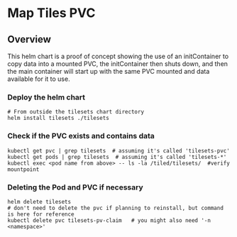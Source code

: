 # Map Tiles PVC

## Overview
This helm chart is a proof of concept showing the use of an initContainer to copy data into a mounted PVC, the initContainer then shuts down, and then the main container will start up with the same PVC mounted and data available for it to use. 

### Deploy the helm chart
```
# From outside the tilesets chart directory
helm install tilesets ./tilesets
```

### Check if the PVC exists and contains data
```
kubectl get pvc | grep tilesets  # assuming it's called 'tilesets-pvc'
kubectl get pods | grep tilesets  # assuming it's called 'tilesets-*'
kubectl exec <pod name from above> -- ls -la /tiled/tilesets/  #verify mountpoint
```
### Deleting the Pod and PVC if necessary
```
helm delete tilesets
# don't need to delete the pvc if planning to reinstall, but command is here for reference
kubectl delete pvc tilesets-pv-claim   # you might also need '-n <namespace>' 
```

